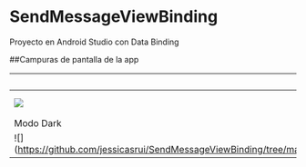 # SendMessageViewBinding
Proyecto en Android Studio con Data Binding

##Campuras de pantalla de la app

|   | Modo Light  |  |
| ------------ |:---------------:| -----|
| ![](https://github.com/jessicasrui/SendMessageViewBinding/tree/main/imagenes/1.jpg) | ![]  (https://github.com/jessicasrui/SendMessageViewBinding/tree/main/imagenes/2.jpg) | $1600 |
|    Modo Dark  |  |
| ![]  (https://github.com/jessicasrui/SendMessageViewBinding/tree/main/imagenes/4.jpg) | ![]  (https://github.com/jessicasrui/SendMessageViewBinding/tree/main/imagenes/5.jpg) |   $12 |
